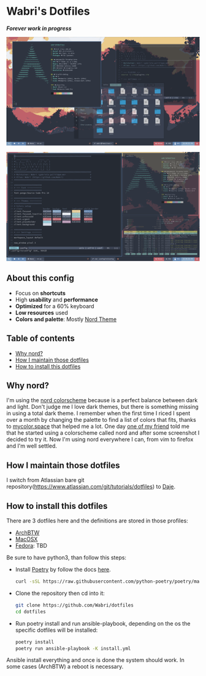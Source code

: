 # Wabri's Dotfiles

***Forever work in progress***

![unixporn](Screenshots/unixporn.png)

![unixporn2](Screenshots/unixporn2.png)

## About this config

* Focus on **shortcuts**
* High **usability** and **performance**
* **Optimized** for a 60% keyboard
* **Low resources** used
* **Colors and palette**: Mostly [Nord Theme](https://www.nordtheme.com/docs/colors-and-palettes)

## Table of contents

- [Why nord?](#why-nord)
- [How I maintain those dotfiles](#how-i-maintain-those-dotfiles)
- [How to install this dotfiles](#how-to-install-this-dotfiles)

## Why nord?

I'm using the [nord colorscheme](https://www.nordtheme.com/) because is a perfect balance between dark and light. Don't judge me I love dark themes, but there is something missing in using a total dark theme.
I remember when the first time I riced I spent over a month by changing the palette to find a list of colors that fits, thanks to [mycolor.space](https://mycolor.space/) that helped me a lot.
One day [one of my friend](https://github.com/w00zie) told me that he started using a colorscheme called nord and after some screenshot I decided to try it.
Now I'm using nord everywhere I can, from vim to firefox and I'm well settled.

## How I maintain those dotfiles

I switch from Atlassian bare git repository(https://www.atlassian.com/git/tutorials/dotfiles) to [Daje](https://github.com/Wabri/Daje).

## How to install this dotfiles

There are 3 dotfiles here and the definitions are stored in those profiles:

 - [ArchBTW](vars/os_Archlinux.yml)
 - [MacOSX](vars/os_MacOSX.yml)
 - [Fedora](vars/): TBD

Be sure to have python3, than follow this steps:

- Install [Poetry](https://python-poetry.org/) by follow the docs [here](https://python-poetry.org/docs/#installation).

    ```bash
    curl -sSL https://raw.githubusercontent.com/python-poetry/poetry/master/get-poetry.py | python -
    ``` 

- Clone the repository then cd into it:

    ```bash
    git clone https://github.com/Wabri/dotfiles
    cd dotfiles
    ```

- Run poetry install and run ansible-playbook, depending on the os the specific dotfiles will be installed:

    ```bash
    poetry install
    poetry run ansible-playbook -K install.yml 
    ```

Ansible install everything and once is done the system should work. In some cases (ArchBTW) a reboot is necessary.


